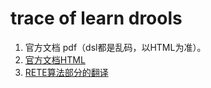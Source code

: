 # trace of learn drools

<!-- create time: 2015-06-08 12:34:58  -->

<!-- This file is created from $MARBOO_HOME/.media/starts/default.md
本文件由 $MARBOO_HOME/.media/starts/default.md 复制而来 -->

  1. 官方文档 pdf（dsl都是乱码，以HTML为准）。
  1. [官方文档HTML][doc_html]
  1. [RETE算法部分的翻译][rete_translate]


[rete_translate]: https://app.yinxiang.com/shard/s11/nl/2410695/36656904-95ce-4ac2-8dd1-8f2e736ba9ca/
[doc_html]: http://docs.jboss.org/drools/release/6.2.0.Final/drools-docs/html_single/index.html